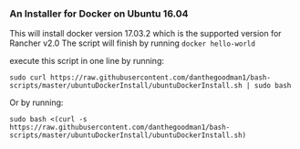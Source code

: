 ### An Installer for Docker on Ubuntu 16.04
This will install docker version 17.03.2 which is the supported version for Rancher v2.0
The script will finish by running `docker hello-world`

execute this script in one line by running:

`sudo curl https://raw.githubusercontent.com/danthegoodman1/bash-scripts/master/ubuntuDockerInstall/ubuntuDockerInstall.sh | sudo bash`



Or by running:

`sudo bash <(curl -s https://raw.githubusercontent.com/danthegoodman1/bash-scripts/master/ubuntuDockerInstall/ubuntuDockerInstall.sh)`
